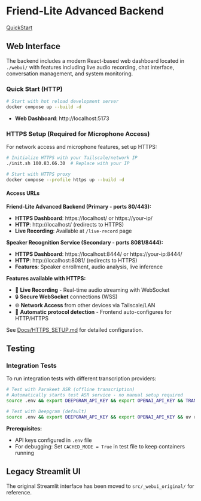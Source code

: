 # Friend-Lite Advanced Backend

[QuickStart](https://github.com/AnkushMalaker/friend-lite/blob/main/backends/advanced-backend/Docs/quickstart.md)

## Web Interface

The backend includes a modern React-based web dashboard located in `./webui/` with features including live audio recording, chat interface, conversation management, and system monitoring.

### Quick Start (HTTP)
```bash
# Start with hot reload development server
docker compose up --build -d
```

- **Web Dashboard**: http://localhost:5173

### HTTPS Setup (Required for Microphone Access)

For network access and microphone features, set up HTTPS:

```bash
# Initialize HTTPS with your Tailscale/network IP
./init.sh 100.83.66.30  # Replace with your IP

# Start with HTTPS proxy
docker compose --profile https up --build -d
```

#### Access URLs

**Friend-Lite Advanced Backend (Primary - ports 80/443):**
- **HTTPS Dashboard**: https://localhost/ or https://your-ip/
- **HTTP**: http://localhost/ (redirects to HTTPS)
- **Live Recording**: Available at `/live-record` page

**Speaker Recognition Service (Secondary - ports 8081/8444):**
- **HTTPS Dashboard**: https://localhost:8444/ or https://your-ip:8444/
- **HTTP**: http://localhost:8081/ (redirects to HTTPS)
- **Features**: Speaker enrollment, audio analysis, live inference

**Features available with HTTPS:**
- 🎤 **Live Recording** - Real-time audio streaming with WebSocket
- 🔒 **Secure WebSocket** connections (WSS)
- 🌐 **Network Access** from other devices via Tailscale/LAN
- 🔄 **Automatic protocol detection** - Frontend auto-configures for HTTP/HTTPS

See [Docs/HTTPS_SETUP.md](Docs/HTTPS_SETUP.md) for detailed configuration.

## Testing

### Integration Tests

To run integration tests with different transcription providers:

```bash
# Test with Parakeet ASR (offline transcription)
# Automatically starts test ASR service - no manual setup required
source .env && export DEEPGRAM_API_KEY && export OPENAI_API_KEY && TRANSCRIPTION_PROVIDER=parakeet uv run pytest tests/test_integration.py::test_full_pipeline_integration -v -s --tb=short

# Test with Deepgram (default)
source .env && export DEEPGRAM_API_KEY && export OPENAI_API_KEY && uv run pytest tests/test_integration.py::test_full_pipeline_integration -v -s --tb=short
```

**Prerequisites:**
- API keys configured in `.env` file
- For debugging: Set `CACHED_MODE = True` in test file to keep containers running

## Legacy Streamlit UI

The original Streamlit interface has been moved to `src/_webui_original/` for reference.

